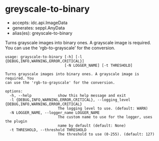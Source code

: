 # greyscale-to-binary

* accepts: idc.api.ImageData
* generates: seppl.AnyData
* alias(es): greyscale-to-binary

Turns grayscale images into binary ones. A grayscale image is required. You can use the 'rgb-to-grayscale' for the conversion.

```
usage: grayscale-to-binary [-h] [-l {DEBUG,INFO,WARNING,ERROR,CRITICAL}]
                           [-N LOGGER_NAME] [-t THRESHOLD]

Turns grayscale images into binary ones. A grayscale image is required. You
can use the 'rgb-to-grayscale' for the conversion.

options:
  -h, --help            show this help message and exit
  -l {DEBUG,INFO,WARNING,ERROR,CRITICAL}, --logging_level {DEBUG,INFO,WARNING,ERROR,CRITICAL}
                        The logging level to use. (default: WARN)
  -N LOGGER_NAME, --logger_name LOGGER_NAME
                        The custom name to use for the logger, uses the plugin
                        name by default (default: None)
  -t THRESHOLD, --threshold THRESHOLD
                        The threshold to use (0-255). (default: 127)
```
